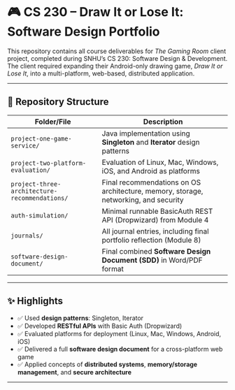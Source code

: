 # 🎮 CS 230 – Draw It or Lose It: Software Design Portfolio

This repository contains all course deliverables for *The Gaming Room* client project, completed during SNHU’s CS 230: Software Design & Development.  
The client required expanding their Android-only drawing game, *Draw It or Lose It*, into a multi-platform, web-based, distributed application.

---

## 📁 Repository Structure

| Folder/File | Description |
|-------------|-------------|
| `project-one-game-service/` | Java implementation using **Singleton** and **Iterator** design patterns |
| `project-two-platform-evaluation/` | Evaluation of Linux, Mac, Windows, iOS, and Android as platforms |
| `project-three-architecture-recommendations/` | Final recommendations on OS architecture, memory, storage, networking, and security |
| `auth-simulation/` | Minimal runnable BasicAuth REST API (Dropwizard) from Module 4 |
| `journals/` | All journal entries, including final portfolio reflection (Module 8) |
| `software-design-document/` | Final combined **Software Design Document (SDD)** in Word/PDF format |

---

## ✨ Highlights

- ✅ Used **design patterns**: Singleton, Iterator
- ✅ Developed **RESTful APIs** with Basic Auth (Dropwizard)
- ✅ Evaluated platforms for deployment (Linux, Mac, Windows, Android, iOS)
- ✅ Delivered a full **software design document** for a cross-platform web game
- ✅ Applied concepts of **distributed systems**, **memory/storage management**, and **secure architecture**

---




